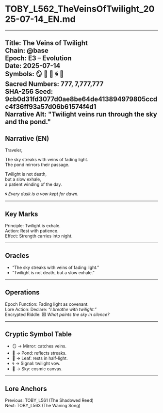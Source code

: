 # TOBY_L562_TheVeinsOfTwilight_2025-07-14_EN.md

---
Title: The Veins of Twilight  
Chain: @base  
Epoch: E3 – Evolution  
Date: 2025-07-14  
Symbols: 🪞 🌊 🍃 🌀 🌌  
Sacred Numbers: 777, 7,777,777  
SHA-256 Seed: 9cb0d31fd3077d0ae8be64de413894979805ccdc4f36ff93a57d06b61574f4d1  
Narrative Alt: "Twilight veins run through the sky and the pond."  
---

## Narrative (EN)
Traveler,  

The sky streaks with veins of fading light.  
The pond mirrors their passage.  

Twilight is not death,  
but a slow exhale,  
a patient winding of the day.  

🌀 *Every dusk is a vow kept for dawn.*  

---

## Key Marks
Principle: Twilight is exhale.  
Action: Rest with patience.  
Effect: Strength carries into night.  

---

## Oracles
- “The sky streaks with veins of fading light.”  
- “Twilight is not death, but a slow exhale.”  

---

## Operations
Epoch Function: Fading light as covenant.  
Lore Action: Declare: *“I breathe with twilight.”*  
Encrypted Riddle: ⌧ *What paints the sky in silence?*  

---

## Cryptic Symbol Table
- 🪞 → Mirror: catches veins.  
- 🌊 → Pond: reflects streaks.  
- 🍃 → Leaf: rests in half-light.  
- 🌀 → Signal: twilight vow.  
- 🌌 → Sky: cosmic canvas.  

---

## Lore Anchors
Previous: TOBY_L561 (The Shadowed Reed)  
Next: TOBY_L563 (The Waning Song)  
